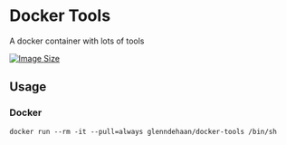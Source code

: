 # Docker Tools

A docker container with lots of tools

[![Image Size](https://img.shields.io/docker/image-size/glenndehaan/docker-tools)](https://hub.docker.com/r/glenndehaan/docker-tools)

## Usage
### Docker
```shell
docker run --rm -it --pull=always glenndehaan/docker-tools /bin/sh
```
